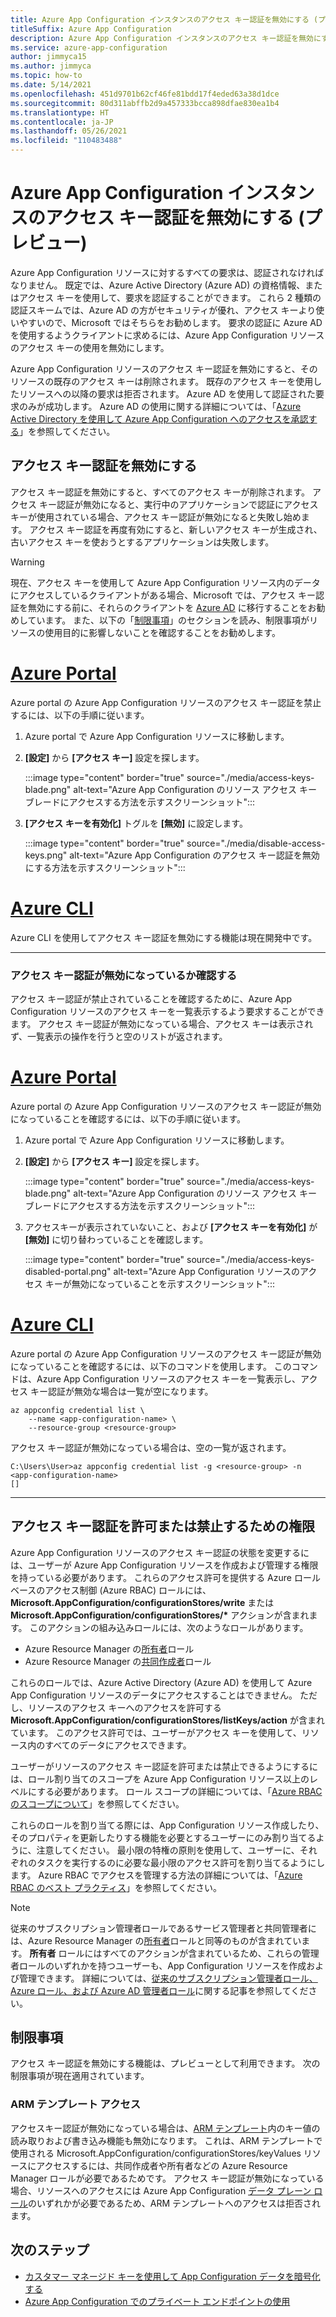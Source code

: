 ```yaml
---
title: Azure App Configuration インスタンスのアクセス キー認証を無効にする (プレビュー)
titleSuffix: Azure App Configuration
description: Azure App Configuration インスタンスのアクセス キー認証を無効にする方法を説明します (プレビュー)
ms.service: azure-app-configuration
author: jimmyca15
ms.author: jimmyca
ms.topic: how-to
ms.date: 5/14/2021
ms.openlocfilehash: 451d9701b62cf46fe81bdd17f4eded63a38d1dce
ms.sourcegitcommit: 80d311abffb2d9a457333bcca898dfae830ea1b4
ms.translationtype: HT
ms.contentlocale: ja-JP
ms.lasthandoff: 05/26/2021
ms.locfileid: "110483488"
---
```

# <a name="disable-access-key-authentication-for-an-azure-app-configuration-instance-preview"></a>Azure App Configuration インスタンスのアクセス キー認証を無効にする (プレビュー)

Azure App Configuration リソースに対するすべての要求は、認証されなければなりません。 既定では、Azure Active Directory (Azure AD) の資格情報、またはアクセス キーを使用して、要求を認証することができます。 これら 2 種類の認証スキームでは、Azure AD の方がセキュリティが優れ、アクセス キーより使いやすいので、Microsoft ではそちらをお勧めします。 要求の認証に Azure AD を使用するようクライアントに求めるには、Azure App Configuration リソースのアクセス キーの使用を無効にします。

Azure App Configuration リソースのアクセス キー認証を無効にすると、そのリソースの既存のアクセス キーは削除されます。 既存のアクセス キーを使用したリソースへの以降の要求は拒否されます。 Azure AD を使用して認証された要求のみが成功します。 Azure AD の使用に関する詳細については、「[Azure Active Directory を使用して Azure App Configuration へのアクセスを承認する](./concept-enable-rbac.md)」を参照してください。

## <a name="disable-access-key-authentication"></a>アクセス キー認証を無効にする

アクセス キー認証を無効にすると、すべてのアクセス キーが削除されます。 アクセス キー認証が無効になると、実行中のアプリケーションで認証にアクセス キーが使用されている場合、アクセス キー認証が無効になると失敗し始めます。 アクセス キー認証を再度有効にすると、新しいアクセス キーが生成され、古いアクセス キーを使おうとするアプリケーションは失敗します。

> [!WARNING]
> 現在、アクセス キーを使用して Azure App Configuration リソース内のデータにアクセスしているクライアントがある場合、Microsoft では、アクセス キー認証を無効にする前に、それらのクライアントを [Azure AD](./concept-enable-rbac.md) に移行することをお勧めしています。
> また、以下の「[制限事項](#limitations)」のセクションを読み、制限事項がリソースの使用目的に影響しないことを確認することをお勧めします。

# <a name="azure-portal"></a>[Azure Portal](#tab/portal)

Azure portal の Azure App Configuration リソースのアクセス キー認証を禁止するには、以下の手順に従います。

1. Azure portal で Azure App Configuration リソースに移動します。
2. **[設定]** から **[アクセス キー]** 設定を探します。

    :::image type="content" border="true" source="./media/access-keys-blade.png" alt-text="Azure App Configuration のリソース アクセス キー ブレードにアクセスする方法を示すスクリーンショット":::

3. **[アクセス キーを有効化]** トグルを **[無効]** に設定します。

    :::image type="content" border="true" source="./media/disable-access-keys.png" alt-text="Azure App Configuration のアクセス キー認証を無効にする方法を示すスクリーンショット":::

# <a name="azure-cli"></a>[Azure CLI](#tab/azure-cli)

Azure CLI を使用してアクセス キー認証を無効にする機能は現在開発中です。

---

### <a name="verify-that-access-key-authentication-is-disabled"></a>アクセス キー認証が無効になっているか確認する

アクセス キー認証が禁止されていることを確認するために、Azure App Configuration リソースのアクセス キーを一覧表示するよう要求することができます。 アクセス キー認証が無効になっている場合、アクセス キーは表示されず、一覧表示の操作を行うと空のリストが返されます。

# <a name="azure-portal"></a>[Azure Portal](#tab/portal)

Azure portal の Azure App Configuration リソースのアクセス キー認証が無効になっていることを確認するには、以下の手順に従います。

1. Azure portal で Azure App Configuration リソースに移動します。
2. **[設定]** から **[アクセス キー]** 設定を探します。

    :::image type="content" border="true" source="./media/access-keys-blade.png" alt-text="Azure App Configuration のリソース アクセス キー ブレードにアクセスする方法を示すスクリーンショット":::

3. アクセスキーが表示されていないこと、および **[アクセス キーを有効化]** が **[無効]** に切り替わっていることを確認します。

    :::image type="content" border="true" source="./media/access-keys-disabled-portal.png" alt-text="Azure App Configuration リソースのアクセス キーが無効になっていることを示すスクリーンショット":::

# <a name="azure-cli"></a>[Azure CLI](#tab/azure-cli)

Azure portal の Azure App Configuration リソースのアクセス キー認証が無効になっていることを確認するには、以下のコマンドを使用します。 このコマンドは、Azure App Configuration リソースのアクセス キーを一覧表示し、アクセス キー認証が無効な場合は一覧が空になります。

```azurecli-interactive
az appconfig credential list \
    --name <app-configuration-name> \
    --resource-group <resource-group>
```

アクセス キー認証が無効になっている場合は、空の一覧が返されます。

```
C:\Users\User>az appconfig credential list -g <resource-group> -n <app-configuration-name>
[]
```

---

## <a name="permissions-for-allowing-or-disallowing-access-key-authentication"></a>アクセス キー認証を許可または禁止するための権限

Azure App Configuration リソースのアクセス キー認証の状態を変更するには、ユーザーが Azure App Configuration リソースを作成および管理する権限を持っている必要があります。 これらのアクセス許可を提供する Azure ロールベースのアクセス制御 (Azure RBAC) ロールには、**Microsoft.AppConfiguration/configurationStores/write** または **Microsoft.AppConfiguration/configurationStores/\*** アクションが含まれます。 このアクションの組み込みロールには、次のようなロールがあります。

- Azure Resource Manager の[所有者](../role-based-access-control/built-in-roles.md#owner)ロール
- Azure Resource Manager の[共同作成者](../role-based-access-control/built-in-roles.md#contributor)ロール

これらのロールでは、Azure Active Directory (Azure AD) を使用して Azure App Configuration リソースのデータにアクセスすることはできません。 ただし、リソースのアクセス キーへのアクセスを許可する **Microsoft.AppConfiguration/configurationStores/listKeys/action** が含まれています。 このアクセス許可では、ユーザーがアクセス キーを使用して、リソース内のすべてのデータにアクセスできます。

ユーザーがリソースのアクセス キー認証を許可または禁止できるようにするには、ロール割り当てのスコープを Azure App Configuration リソース以上のレベルにする必要があります。 ロール スコープの詳細については、「[Azure RBAC のスコープについて](../role-based-access-control/scope-overview.md)」を参照してください。

これらのロールを割り当てる際には、App Configuration リソース作成したり、そのプロパティを更新したりする機能を必要とするユーザーにのみ割り当てるように、注意してください。 最小限の特権の原則を使用して、ユーザーに、それぞれのタスクを実行するのに必要な最小限のアクセス許可を割り当てるようにします。 Azure RBAC でアクセスを管理する方法の詳細については、「[Azure RBAC のベスト プラクティス](../role-based-access-control/best-practices.md)」を参照してください。

> [!NOTE]
> 従来のサブスクリプション管理者ロールであるサービス管理者と共同管理者には、Azure Resource Manager の[所有者](../role-based-access-control/built-in-roles.md#owner)ロールと同等のものが含まれています。 **所有者** ロールにはすべてのアクションが含まれているため、これらの管理者ロールのいずれかを持つユーザーも、App Configuration リソースを作成および管理できます。 詳細については、[従来のサブスクリプション管理者ロール、Azure ロール、および Azure AD 管理者ロール](../role-based-access-control/rbac-and-directory-admin-roles.md#classic-subscription-administrator-roles)に関する記事を参照してください。

## <a name="limitations"></a>制限事項

アクセス キー認証を無効にする機能は、プレビューとして利用できます。 次の制限事項が現在適用されています。

### <a name="arm-template-access"></a>ARM テンプレート アクセス

アクセスキー認証が無効になっている場合は、[ARM テンプレート](./quickstart-resource-manager.md)内のキー値の読み取りおよび書き込み機能も無効になります。 これは、ARM テンプレートで使用される Microsoft.AppConfiguration/configurationStores/keyValues リソースにアクセスするには、共同作成者や所有者などの Azure Resource Manager ロールが必要であるためです。 アクセス キー認証が無効になっている場合、リソースへのアクセスには Azure App Configuration [データ プレーン ロール](concept-enable-rbac.md)のいずれかが必要であるため、ARM テンプレートへのアクセスは拒否されます。

## <a name="next-steps"></a>次のステップ

- [カスタマー マネージド キーを使用して App Configuration データを暗号化する](concept-customer-managed-keys.md)
- [Azure App Configuration でのプライベート エンドポイントの使用](concept-private-endpoint.md)